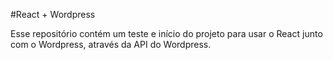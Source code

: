 #React + Wordpress

Esse repositório contém um teste e início do projeto para usar o React junto com o Wordpress, através da API do Wordpress.